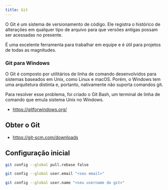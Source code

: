 ```yaml
---
title: Git
---
```


O Git é um sistema de versionamento de código. Ele registra o histórico de alterações em qualquer tipo de arquivo para que versões antigas possam ser acessadas no presente.

É uma excelente ferramenta para trabalhar em equipe e é útil para projetos de todas as magnitudes.

### Git para Windows

O Git é composto por utilitários de linha de comando desenvolvidos para sistemas baseados em Unix, como Linux e macOS. Porém, o Windows tem uma arquitetura distinta e, portanto, nativamente não suporta comandos git.

Para resolver esse problema, foi criado o Git Bash, um terminal de linha de comando que emula sistema Unix no Windows.

- <https://gitforwindows.org/>

## Obter o Git

- <https://git-scm.com/downloads>

## Configuração inicial

```sh
git config --global pull.rebase false
```

```sh
git config --global user.email "<seu email>"
```

```sh
git config --global user.name "<seu username do git>"
```
